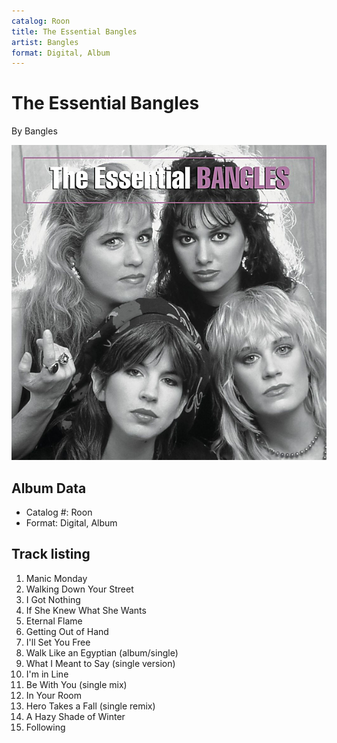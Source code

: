 ```yaml
---
catalog: Roon
title: The Essential Bangles
artist: Bangles
format: Digital, Album
---
```


# The Essential Bangles

By Bangles

![](../../assets/albumcovers/Bangles-The_Essential_Bangles.png)

## Album Data

- Catalog #: Roon
- Format: Digital, Album


## Track listing


1. Manic Monday
2. Walking Down Your Street
3. I Got Nothing
4. If She Knew What She Wants
5. Eternal Flame
6. Getting Out of Hand
7. I'll Set You Free
8. Walk Like an Egyptian (album/single)
9. What I Meant to Say (single version)
10. I'm in Line
11. Be With You (single mix)
12. In Your Room
13. Hero Takes a Fall (single remix)
14. A Hazy Shade of Winter
15. Following

